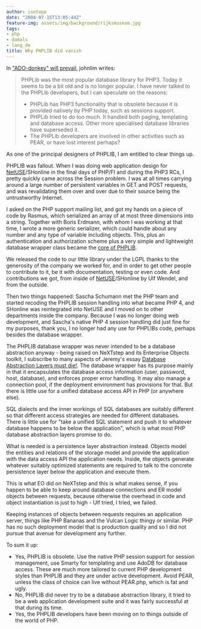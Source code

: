 ```yaml
---
author: isotopp
date: "2004-07-15T13:05:44Z"
feature-img: assets/img/background/rijksmuseum.jpg
tags:
- php
- damals
- lang_de
title: Why PHPLIB did vanish
---
```

In ["ADO-donkey" will prevail](http://phplens.com/phpeverywhere/?q=node/view/69), johnlim writes:

> PHPLib was the most popular database library for PHP3. Today it seems to be a bit old and is no longer popular. I have never talked to the PHPLib developers, but I can speculate on the reasons:
> - PHPLib has PHP3 functionality that is obsolete because it is provided natively by PHP today, such as sessions support.
> - PHPLib tried to do too much. It handled both paging, templating and database access. Other more specialised database libraries have superseded it.
> - The PHPLib developers are involved in other activities such as PEAR, or have lost interest perhaps?

As one of the principal designers of PHPLIB, I am entitled to clear things up.

PHPLIB was fallout. When I was doing web application design for 
[NetUSE](http://www.netuse.de)/SHonline in the final days of PHP/FI and during the PHP3 RCs, I pretty quickly came across the Session problem. I was at all times carrying around a large number of persistent variables in GET and POST requests, and was revalidating them over and over due to their source being the untrustworthy Internet.

I asked on the PHP support mailing list, and got my hands on a piece of code by Rasmus, which serialized an array of at most three dimensions into a string. Together with Boris Erdmann, with whom I was working at that time, I wrote a more generic serializer, which could handle about any number and any type of variable including objects. This, plus an authentication and authorization scheme plus a very simple and lightweight database wrapper class became the 
[core of PHPLIB](https://marc.info/?l=php-general&amp;m=90222503034131&amp;w=2).

We released the code to our little library under the LGPL thanks to the generosity of the company we worked for, and in order to get other people to contribute to it, be it with documentation, testing or even code. And contributions we got, from inside of 
[NetUSE](http://www.netuse.de)/SHonline by Ulf Wendel, and from the outside.

Then two things happened: Sascha Schumann met the PHP team and started recoding the PHPLIB session handling into what became PHP 4, and SHonline was reintegrated into NetUSE and I moved on to other departments inside the company. Because I was no longer doing web development, and Sascha's native PHP 4 session handling did just fine for my purposes, thank you, I no longer had any use for PHPLIBs code, perhaps besides the database wrapper.

The PHPLIB database wrapper was never intended to be a database abstraction anyway - being raised on NeXTstep and its Enterprise Objects toolkit, I subscribe to many aspects of Jeremy's essay 
[Database Abstraction Layers must die!](http://jeremy.zawodny.com/blog/archives/002194.html). The database wrapper has its purpose mainly in that it encapsulates the database access information (user, password, host, database), and enforces proper error handling. It may also manage a connection pool, if the deployment environment has provisions for that. But there is little use for a unified database access API in PHP (or anywhere else).

SQL dialects and the inner workings of SQL databases are suitably different so that different access strategies are needed for different databases. There is little use for "take a unified SQL statement and push it to whatever database happens to be below the application", which is what most PHP database abstraction layers promise to do.

What is needed is a persistence layer abstraction instead. Objects model the entities and relations of the storage model and provide the application with the data access API the application needs. Inside, the objects generate whatever suitably optimized statements are required to talk to the concrete persistence layer below the application and execute them. 

This is what EO did on NeXTstep and this is what makes sense, if you happen to be able to keep around database connections and ER model objects between requests, because otherwise the overhead in code and object instantiation is just to high - Ulf tried, I tried, we failed. 

Keeping instances of objects between requests requires an application server, things like PHP Bananas and the Vulcan Logic thingy or similar. PHP has no such deployment model that is production quality and so I did not pursue that avenue for development any further.

To sum it up:

- Yes, PHPLIB is obsolete. Use the native PHP session support for session management, use Smarty for templating and use AdoDB for database access. These are much more tailored to current PHP development styles than PHPLIB and they are under active development. Avoid PEAR, unless the class of choice can live without PEAR.php, which is fat and ugly.
- No, PHPLIB did never try to be a database abstraction library, it tried to be a web application development suite and it was fairly successful at that during its time.
- Yes, the PHPLIB developers have been moving on to things outside of the world of PHP.
